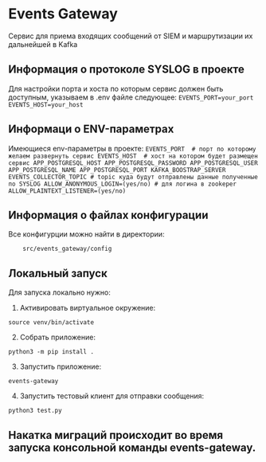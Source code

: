 # Events Gateway

Сервис для приема входящих сообщений от SIEM и маршрутизации их дальнейшей в Kafka

## Информация о протоколе SYSLOG в проекте
Для настройки порта и хоста по которым сервис должен быть доступным, указываем в .env файле следующее:
    ```
    EVENTS_PORT=your_port
    EVENTS_HOST=your_host
    ```

## Информаци о ENV-параметрах
Имеющиеся env-параметры в проекте:
    ```
    EVENTS_PORT  # порт по которому желаем развернуть сервис
    EVENTS_HOST  # хост на котором будет размещен сервис
    APP_POSTGRESQL_HOST
    APP_POSTGRESQL_PASSWORD
    APP_POSTGRESQL_USER
    APP_POSTGRESQL_NAME
    APP_POSTGRESQL_PORT
    KAFKA_BOOSTRAP_SERVER
    EVENTS_COLLECTOR_TOPIC # topic куда будут отправлены данные полученные по SYSLOG
    ALLOW_ANONYMOUS_LOGIN=(yes/no) # для логина в zookeper
    ALLOW_PLAINTEXT_LISTENER=(yes/no)
    ```

## Информация о файлах конфигурации
Все конфигурции можно найти в директории:
```
    src/events_gateway/config
```

## Локальный запуск

Для запуска локально нужно:
1. Активировать виртуальное окружение: 
```
source venv/bin/activate
```
2. Собрать приложение: 
``` 
python3 -m pip install .
```
3. Запустить приложение: 
``` 
events-gateway
```
4. Запустить тестовый клиент для отправки сообщения:
```
python3 test.py
```

## Накатка миграций происходит во время запуска консольной команды events-gateway.
